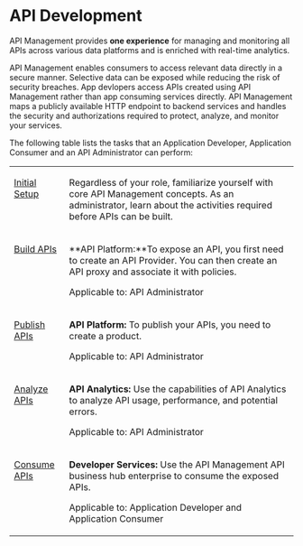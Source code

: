 <!-- loioadcbc07b031b4ac285b22867a1216306 -->

# API Development

API Management provides **one experience** for managing and monitoring all APIs across various data platforms and is enriched with real-time analytics.

API Management enables consumers to access relevant data directly in a secure manner. Selective data can be exposed while reducing the risk of security breaches. App devlopers access APIs created using API Management rather than app consuming services directly. API Management maps a publicly available HTTP endpoint to backend services and handles the security and authorizations required to protect, analyze, and monitor your services.

The following table lists the tasks that an Application Developer, Application Consumer and an API Administrator can perform:


<table>
<tr>
<td valign="top">

[Initial Setup](../APIM-Initial-Setup/initial-setup-65c5110.md)



</td>
<td valign="top">

Regardless of your role, familiarize yourself with core API Management concepts. As an administrator, learn about the activities required before APIs can be built.



</td>
</tr>
<tr>
<td valign="top">

[Build APIs](build-apis-74c042b.md)



</td>
<td valign="top">

**API Platform:**To expose an API, you first need to create an API Provider. You can then create an API proxy and associate it with policies.

Applicable to: API Administrator



</td>
</tr>
<tr>
<td valign="top">

[Publish APIs](publish-apis-75a4a11.md)



</td>
<td valign="top">

**API Platform:** To publish your APIs, you need to create a product.

Applicable to: API Administrator



</td>
</tr>
<tr>
<td valign="top">

[Analyze APIs](analyze-apis-7712c61.md)



</td>
<td valign="top">

**API Analytics:** Use the capabilities of API Analytics to analyze API usage, performance, and potential errors.

Applicable to: API Administrator



</td>
</tr>
<tr>
<td valign="top">

[Consume APIs](consume-apis-ea561e4.md)



</td>
<td valign="top">

**Developer Services:** Use the API Management API business hub enterprise to consume the exposed APIs.

Applicable to: Application Developer and Application Consumer



</td>
</tr>
</table>

